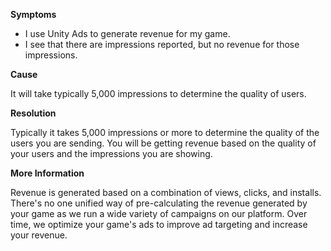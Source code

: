 

**Symptoms**


- I use Unity Ads to generate revenue for my game.
- I see that there are impressions reported, but no revenue for those impressions.



**Cause**



It will take typically 5,000 impressions to determine the quality of users.



**Resolution**



Typically it takes 5,000 impressions or more to determine the quality of the users you are sending. You will be getting revenue based on the quality of your users and the impressions you are showing.



**More Information**



Revenue is generated based on a combination of views, clicks, and installs. There's no one unified way of pre-calculating the revenue generated by your game as we run a wide variety of campaigns on our platform. Over time, we optimize your game's ads to improve ad targeting and increase your revenue.

